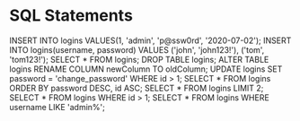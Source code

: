 # SQL Statements

INSERT INTO logins VALUES(1, 'admin', 'p@ssw0rd', '2020-07-02');
INSERT INTO logins(username, password) VALUES ('john', 'john123!'), ('tom', 'tom123!');
SELECT * FROM logins;
DROP TABLE logins;
ALTER TABLE logins RENAME COLUMN newColumn TO oldColumn;
UPDATE logins SET password = 'change_password' WHERE id > 1;
SELECT * FROM logins ORDER BY password DESC, id ASC;
SELECT * FROM logins LIMIT 2;
SELECT * FROM logins WHERE id > 1;
SELECT * FROM logins WHERE username LIKE 'admin%';